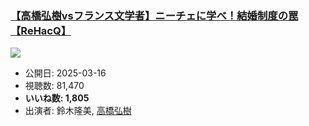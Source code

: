 ### [【高橋弘樹vsフランス文学者】ニーチェに学べ！結婚制度の罠【ReHacQ】](https://www.youtube.com/watch?v=iu7EmzThr-8)
[![](https://img.youtube.com/vi/iu7EmzThr-8/sddefault.jpg)](https://www.youtube.com/watch?v=iu7EmzThr-8)
-   公開日: 2025-03-16
-   視聴数: 81,470
-   **いいね数: 1,805**
-   出演者: 鈴木隆美, [高橋弘樹](/rehacq_fan/people/高橋弘樹 "wikilink")
